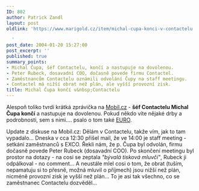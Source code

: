 ```yaml
---
ID: 802
author: Patrick Zandl
layout: post
oldlink: 'https://www.marigold.cz/item/michal-cupa-konci-v-contactelu

  '
post_date: 2004-01-20 15:27:00
post_excerpt: ''
published: true
summary_points:
- Michal Čupa, šéf Contactelu, končí a nastupuje na dovolenou.
- Peter Rubeck, dosavadní COO, dočasně povede firmu Contactel.
- Zaměstnancům Contactelu oznámili odvolání Čupy na staff meetingu.
- Contactel má nižší obrat než plán, ale vyšší provozní zisk.
title: Michal Čupa končí v&nbsp;Contactelu
---
```


<p>
Alespoň toliko tvrdí krátká zprávička na <A href="http://mobil.idnes.cz/aktuality/cupakoncivcontactelu040120.html" target=_blank>Mobil.cz</A> - <STRONG>šéf Contactelu Michal Čupa končí</STRONG> a nastupuje na dovolenou. Pokud někdo víte nějaké drby a podrobnosti, sem s nimi.... psalo o tom také <A href="http://www.euro.cz/id/vadz4kau53/detail.jsp?id=58410">EURO</A>.</p>

<p>
Update z diskuse na Mobil.cz: Dělám v Contactelu, takže vím, jak to tam vypadalo... Dneska v cca 12:30 přišel mail, že ve 14:00 je staff meeting - setkání zaměstnanců s EXCO. Řekli nám, že p. Čupa byl odvolán, firmu dočasně povede Peter Rubeck (dosavadní COO). Po skončení meetingu byl prostor na dotazy - na cosi se zeptala <EM>"bývalá tisková mluvčí"</EM>, Rubeck ji odpálkoval - no comment... A neustále mlel cosi o tom, že obrat (tuším, nepamatuju si to přesně, možná mluvil o příjmech) jsou nižší než plán, nicméně provozní zisk je vyšší než plán... To je asi tak všechno, co se zaměstnanec Contactelu dozvěděl... </p>